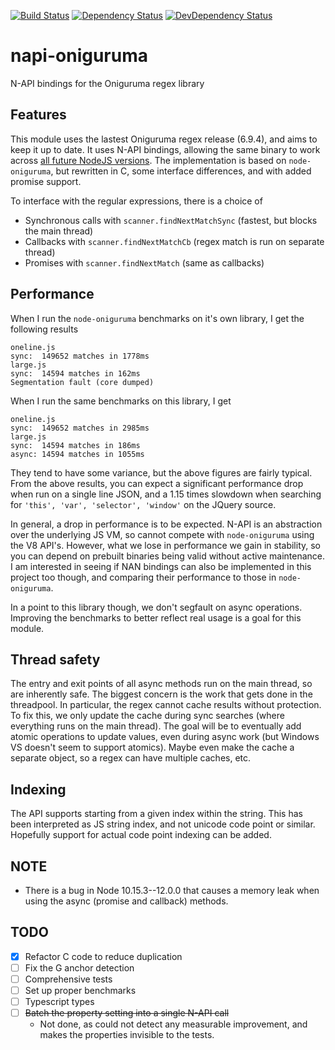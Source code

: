 [![Build Status](https://travis-ci.com/Aerijo/napi-oniguruma.svg?branch=master)](https://travis-ci.com/Aerijo/napi-oniguruma)
[![Dependency Status](https://david-dm.org/Aerijo/napi-oniguruma.svg)](https://david-dm.org/Aerijo/napi-oniguruma)
[![DevDependency Status](https://david-dm.org/Aerijo/napi-oniguruma/dev-status.svg)](https://david-dm.org/Aerijo/napi-oniguruma/?type=dev)

# napi-oniguruma

N-API bindings for the Oniguruma regex library

## Features

This module uses the lastest Oniguruma regex release (6.9.4), and aims to keep it up to date. It uses N-API bindings, allowing the same binary to work across [all future NodeJS versions](https://nodejs.org/en/docs/guides/abi-stability/#n-api). The implementation is based on `node-oniguruma`, but rewritten in C, some interface differences, and with added promise support.

To interface with the regular expressions, there is a choice of
- Synchronous calls with `scanner.findNextMatchSync` (fastest, but blocks the main thread)
- Callbacks with `scanner.findNextMatchCb` (regex match is run on separate thread)
- Promises with `scanner.findNextMatch` (same as callbacks)


## Performance

When I run the `node-oniguruma` benchmarks on it's own library, I get the following results
```
oneline.js
sync:  149652 matches in 1778ms
large.js
sync:  14594 matches in 162ms
Segmentation fault (core dumped)
```

When I run the same benchmarks on this library, I get
```
oneline.js
sync:  149652 matches in 2985ms
large.js
sync:  14594 matches in 186ms
async: 14594 matches in 1055ms
```

They tend to have some variance, but the above figures are fairly typical. From the above results, you can expect a significant performance drop when run on a single line JSON, and a 1.15 times slowdown when searching for `'this', 'var', 'selector', 'window'` on the JQuery source.

In general, a drop in performance is to be expected. N-API is an abstraction over the underlying JS VM, so cannot compete with `node-oniguruma` using the V8 API's. However, what we lose in performance we gain in stability, so you can depend on prebuilt binaries being valid without active maintenance. I am interested in seeing if NAN bindings can also be implemented in this project too though, and comparing their performance to those in `node-oniguruma`.

In a point to this library though, we don't segfault on async operations. Improving the benchmarks to better reflect real usage is a goal for this module.



## Thread safety

The entry and exit points of all async methods run on the main thread, so are inherently safe. The biggest concern is the work that gets done in the threadpool. In particular, the regex cannot cache results without protection. To fix this, we only update the cache during sync searches (where everything runs on the main thread). The goal will be to eventually add atomic operations to update values, even during async work (but Windows VS doesn't seem to support atomics). Maybe even make the cache a separate object, so a regex can have multiple caches, etc.


## Indexing

The API supports starting from a given index within the string. This has been interpreted as JS string index, and not unicode code point or similar. Hopefully support for actual code point indexing can be added.


## NOTE
- There is a bug in Node 10.15.3--12.0.0 that causes a memory leak when using the async (promise and callback) methods.


## TODO
- [X] Refactor C code to reduce duplication
- [ ] Fix the G anchor detection
- [ ] Comprehensive tests
- [ ] Set up proper benchmarks
- [ ] Typescript types
- [ ] ~~Batch the property setting into a single N-API call~~
  - Not done, as could not detect any measurable improvement, and makes the properties invisible to the tests.

